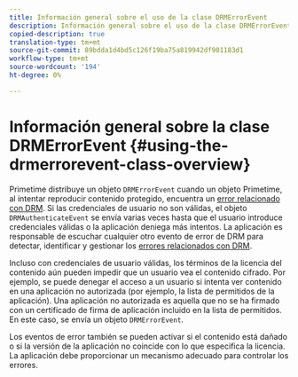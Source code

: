 ```yaml
---
title: Información general sobre el uso de la clase DRMErrorEvent
description: Información general sobre el uso de la clase DRMErrorEvent
copied-description: true
translation-type: tm+mt
source-git-commit: 89bdda1d4bd5c126f19ba75a819942df901183d1
workflow-type: tm+mt
source-wordcount: '194'
ht-degree: 0%

---
```



# Información general sobre la clase DRMErrorEvent {#using-the-drmerrorevent-class-overview}

Primetime distribuye un objeto `DRMErrorEvent` cuando un objeto Primetime, al intentar reproducir contenido protegido, encuentra un [error relacionado con DRM](https://help.adobe.com/en_US/primetime/drm/index.html#reference-DRM_Client_Error_Messages). Si las credenciales de usuario no son válidas, el objeto `DRMAuthenticateEvent` se envía varias veces hasta que el usuario introduce credenciales válidas o la aplicación deniega más intentos. La aplicación es responsable de escuchar cualquier otro evento de error de DRM para detectar, identificar y gestionar los [errores relacionados con DRM](https://help.adobe.com/en_US/primetime/drm/index.html#reference-DRM_Client_Error_Messages).

Incluso con credenciales de usuario válidas, los términos de la licencia del contenido aún pueden impedir que un usuario vea el contenido cifrado. Por ejemplo, se puede denegar el acceso a un usuario si intenta ver contenido en una aplicación no autorizada (por ejemplo, la lista de permitidos de la aplicación). Una aplicación no autorizada es aquella que no se ha firmado con un certificado de firma de aplicación incluido en la lista de permitidos. En este caso, se envía un objeto `DRMErrorEvent`.

Los eventos de error también se pueden activar si el contenido está dañado o si la versión de la aplicación no coincide con lo que especifica la licencia. La aplicación debe proporcionar un mecanismo adecuado para controlar los errores.
